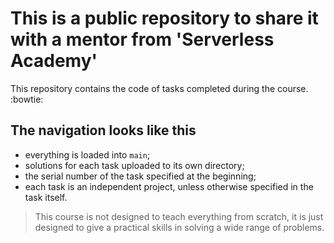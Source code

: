 # This is a public repository to share it with a mentor from 'Serverless Academy'

This repository contains the code of tasks completed during the course. :bowtie:

## The navigation looks like this

- everything is loaded into `main`;
- solutions for each task uploaded to its own directory;
- the serial number of the task specified at the beginning;
- each task is an independent project, unless otherwise specified in the task itself.

> This course is not designed to teach everything from scratch, it is just designed to give a practical skills in solving a wide range of problems.
